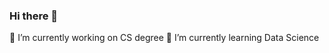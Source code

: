 ### Hi there 👋
🔭 I’m currently working on CS degree
🌱 I’m currently learning Data Science 

<!--
**ZDON-Official/ZDON-Official** is a ✨ _special_ ✨ repository because its `README.md` (this file) appears on your GitHub profile.

- 🔭 I’m currently working on CS degree
- 🌱 I’m currently learning Data Science 
-->
